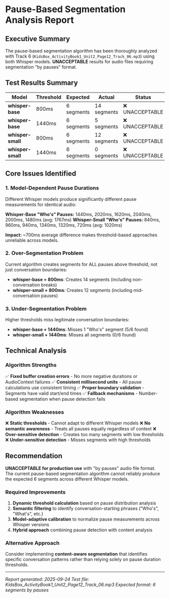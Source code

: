 # Pause-Based Segmentation Analysis Report

## Executive Summary

The pause-based segmentation algorithm has been thoroughly analyzed with Track 6 (`KidsBox_ActivityBook1_Unit2_Page12_Track_06.mp3`) using both Whisper models. **UNACCEPTABLE** results for audio files requiring segmentation "by pauses" format.

## Test Results Summary

| Model | Threshold | Expected | Actual | Status |
|-------|-----------|----------|---------|---------|
| **whisper-base** | 800ms | 6 segments | 14 segments | ❌ UNACCEPTABLE |
| **whisper-base** | 1440ms | 6 segments | 5 segments | ❌ UNACCEPTABLE |
| **whisper-small** | 800ms | 6 segments | 12 segments | ❌ UNACCEPTABLE |
| **whisper-small** | 1440ms | 6 segments | 0 segments | ❌ UNACCEPTABLE |

## Core Issues Identified

### 1. Model-Dependent Pause Durations
Different Whisper models produce significantly different pause measurements for identical audio:

**Whisper-Base "Who's" Pauses:** 1440ms, 2020ms, 1620ms, 2040ms, 2000ms, 1480ms (avg: 1767ms)
**Whisper-Small "Who's" Pauses:** 840ms, 960ms, 940ms, 1340ms, 1320ms, 720ms (avg: 1020ms)

**Impact:** ~700ms average difference makes threshold-based approaches unreliable across models.

### 2. Over-Segmentation Problem
Current algorithm creates segments for ALL pauses above threshold, not just conversation boundaries:

- **whisper-base + 800ms**: Creates 14 segments (including non-conversation breaks)
- **whisper-small + 800ms**: Creates 12 segments (including mid-conversation pauses)

### 3. Under-Segmentation Problem
Higher thresholds miss legitimate conversation boundaries:

- **whisper-base + 1440ms**: Misses 1 "Who's" segment (5/6 found)
- **whisper-small + 1440ms**: Misses all segments (0/6 found)

## Technical Analysis

### Algorithm Strengths
✅ **Fixed buffer creation errors** - No more negative durations or AudioContext failures
✅ **Consistent millisecond units** - All pause calculations use consistent timing
✅ **Proper boundary validation** - Segments have valid start/end times
✅ **Fallback mechanisms** - Number-based segmentation when pause detection fails

### Algorithm Weaknesses
❌ **Static thresholds** - Cannot adapt to different Whisper models
❌ **No semantic awareness** - Treats all pauses equally regardless of context
❌ **Over-sensitive detection** - Creates too many segments with low thresholds
❌ **Under-sensitive detection** - Misses segments with high thresholds

## Recommendation

**UNACCEPTABLE for production use** with "by pauses" audio file format. The current pause-based segmentation algorithm cannot reliably produce the expected 6 segments across different Whisper models.

### Required Improvements
1. **Dynamic threshold calculation** based on pause distribution analysis
2. **Semantic filtering** to identify conversation-starting phrases ("Who's", "What's", etc.)
3. **Model-adaptive calibration** to normalize pause measurements across Whisper versions
4. **Hybrid approach** combining pause detection with content analysis

### Alternative Approach
Consider implementing **content-aware segmentation** that identifies specific conversation patterns rather than relying solely on pause duration thresholds.

---

*Report generated: 2025-09-24*
*Test file: KidsBox_ActivityBook1_Unit2_Page12_Track_06.mp3*
*Expected format: 6 segments by pauses*